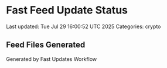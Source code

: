 # Fast Feed Update Status
Last updated: Tue Jul 29 16:00:52 UTC 2025
Categories: crypto

## Feed Files Generated

Generated by Fast Updates Workflow
